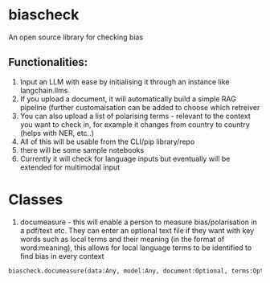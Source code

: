 # biascheck
An open source library for checking bias 

## Functionalities:
1) Input an LLM with ease by initialising it through an instance like langchain.llms
2) If you upload a document, it will automatically build a simple RAG pipeline (further customaisation can be added to choose which retreiver
3) You can also upload a list of polarising terms - relevant to the context you want to check in, for example it changes from country to country (helps with NER, etc..)
4) All of this will be usable from the CLI/pip library/repo
5) there will be some sample notebooks
6) Currently it will check for language inputs but eventually will be extended for multimodal input

# Classes
1) documeasure - this will enable a person to measure bias/polarisation in a pdf/text etc. They can enter an optional text file if they want with key words such as local terms and their meaning (in the format of word:meaning), this allows for local language terms to be identified to find bias in every context
```python
biascheck.documeasure(data:Any, model:Any, document:Optional, terms:Optional)
```

